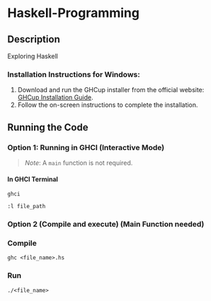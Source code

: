 # Haskell-Programming
## Description
Exploring Haskell
### Installation Instructions for Windows:  
1. Download and run the GHCup installer from the official website:  
   [GHCup Installation Guide](https://www.haskell.org/ghcup/).
2. Follow the on-screen instructions to complete the installation.
   
## Running the Code
### Option 1: Running in GHCI (Interactive Mode)
> *Note*: A `main` function is not required.  

#### In GHCI Terminal
 ```
 ghci
```
```
:l file_path
```

### Option 2 (Compile and execute) (Main Function needed)
### Compile
```
ghc <file_name>.hs
```
### Run
```
./<file_name>
```

